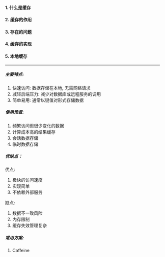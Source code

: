 #### 1. 什么是缓存

#### 2. 缓存的作用

#### 3. 存在的问题

#### 4. 缓存的实现



#### 5. 本地缓存

---

##### 主要特点:

1. 快速访问: 数据存储在本地, 无需网络请求
2. 减轻后端压力: 减少对数据库或远程服务的调用
3. 简单易用: 通常以键值对形式存储数据

##### 使用场景:

1. 频繁访问但很少变化的数据
2. 计算成本高的结果缓存
3. 会话数据存储
4. 临时数据存储

##### 优缺点：

优点:

1. 极快的访问速度
2. 实现简单
3. 不依赖外部服务

缺点:

1. 数据不一致风险
2. 内存限制
3. 缓存失效管理复杂

##### 常用方案:

1. Caffeine

















































